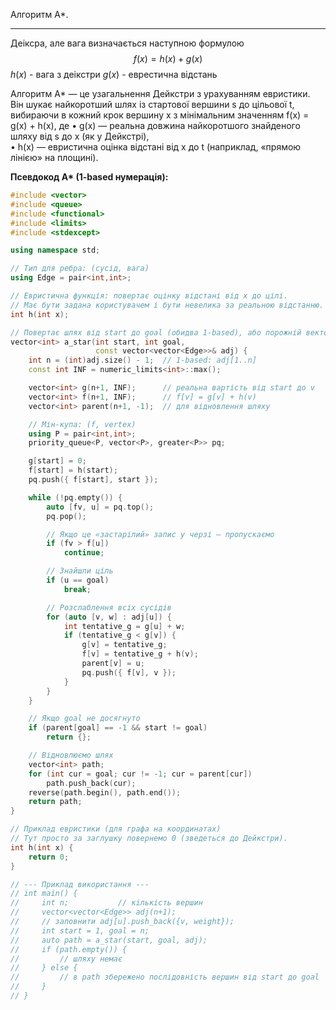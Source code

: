 Алгоритм A*.


---
Деіксра, але вага визначається наступною формулою
$$f(x) = h(x) + g(x)$$
$h(x)$ - вага з деікстри
$g(x)$ - еврестична відстань


Алгоритм A* — це узагальнення Дейкстри з урахуванням евристики.  
Він шукає найкоротший шлях із стартової вершини s до цільової t, вибираючи в кожний крок вершину x з мінімальним значенням
    f(x) = g(x) + h(x),
де
  • g(x) — реальна довжина найкоротшого знайденого шляху від s до x (як у Дейкстрі),  
  • h(x) — евристична оцінка відстані від x до t (наприклад, «прямою лінією» на площині).

**Псевдокод A\* (1-based нумерація):**

```c++
#include <vector>
#include <queue>
#include <functional>
#include <limits>
#include <stdexcept>

using namespace std;

// Тип для ребра: (сусід, вага)
using Edge = pair<int,int>;

// Евристична функція: повертає оцінку відстані від x до цілі.
// Має бути задана користувачем і бути невелика за реальною відстанню.
int h(int x);

// Повертає шлях від start до goal (обидва 1-based), або порожній вектор, якщо шляху немає.
vector<int> a_star(int start, int goal,
                   const vector<vector<Edge>>& adj) {
    int n = (int)adj.size() - 1;  // 1-based: adj[1..n]
    const int INF = numeric_limits<int>::max();

    vector<int> g(n+1, INF);      // реальна вартість від start до v
    vector<int> f(n+1, INF);      // f[v] = g[v] + h(v)
    vector<int> parent(n+1, -1);  // для відновлення шляху

    // Мін-купа: (f, vertex)
    using P = pair<int,int>;
    priority_queue<P, vector<P>, greater<P>> pq;

    g[start] = 0;
    f[start] = h(start);
    pq.push({ f[start], start });

    while (!pq.empty()) {
        auto [fv, u] = pq.top();
        pq.pop();

        // Якщо це «застарілий» запис у черзі — пропускаємо
        if (fv > f[u]) 
            continue;

        // Знайшли ціль
        if (u == goal)
            break;

        // Розслаблення всіх сусідів
        for (auto [v, w] : adj[u]) {
            int tentative_g = g[u] + w;
            if (tentative_g < g[v]) {
                g[v] = tentative_g;
                f[v] = tentative_g + h(v);
                parent[v] = u;
                pq.push({ f[v], v });
            }
        }
    }

    // Якщо goal не досягнуто
    if (parent[goal] == -1 && start != goal)
        return {};

    // Відновлюємо шлях
    vector<int> path;
    for (int cur = goal; cur != -1; cur = parent[cur])
        path.push_back(cur);
    reverse(path.begin(), path.end());
    return path;
}

// Приклад евристики (для графа на координатах)
// Тут просто за заглушку повернемо 0 (зведеться до Дейкстри).
int h(int x) {
    return 0;
}

// --- Приклад використання ---
// int main() {
//     int n;           // кількість вершин
//     vector<vector<Edge>> adj(n+1);
//     // заповнити adj[u].push_back({v, weight});
//     int start = 1, goal = n;
//     auto path = a_star(start, goal, adj);
//     if (path.empty()) {
//         // шляху немає
//     } else {
//         // в path збережено послідовність вершин від start до goal
//     }
// }

```